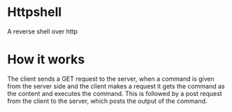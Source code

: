 # Httpshell
A reverse shell over http
# How it works
The client sends a GET request to the server,  when a command is given from the server side and the client makes a request it gets the command as the content and executes the command. This is followed by a post request from the client to the server, which posts the output of the command.

